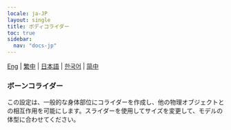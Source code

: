 ```yaml
---
locale: ja-JP
layout: single
title: ボディコライダー
toc: true
sidebar:
  nav: "docs-jp"
---
```

[Eng](/dancexr/features/xps_body_colliders) | [繁中](/tw/dancexr/features/xps_body_colliders) | [日本語](/jp/dancexr/features/xps_body_colliders) | [한국어](/kr/dancexr/features/xps_body_colliders) | [简中](/zh/dancexr/features/xps_body_colliders)

### ボーンコライダー
この設定は、一般的な身体部位にコライダーを作成し、他の物理オブジェクトとの相互作用を可能にします。スライダーを使用してサイズを変更して、モデルの体型に合わせてください。